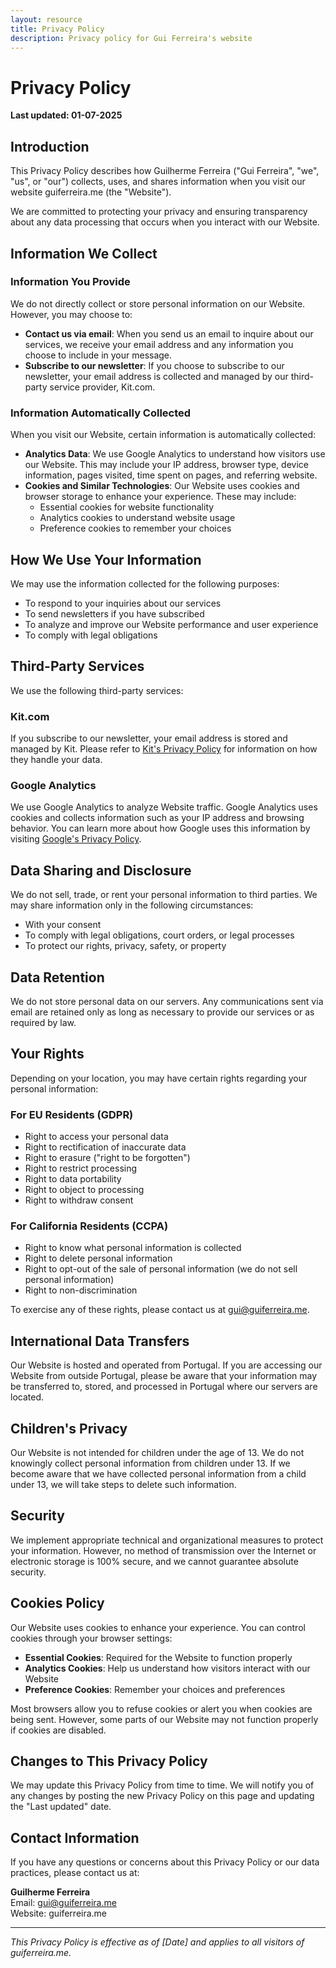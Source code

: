 ```yaml
---
layout: resource
title: Privacy Policy
description: Privacy policy for Gui Ferreira's website
---
```


# Privacy Policy

**Last updated: 01-07-2025**

## Introduction

This Privacy Policy describes how Guilherme Ferreira ("Gui Ferreira", "we", "us", or "our") collects, uses, and shares information when you visit our website guiferreira.me (the "Website").

We are committed to protecting your privacy and ensuring transparency about any data processing that occurs when you interact with our Website.

## Information We Collect

### Information You Provide

We do not directly collect or store personal information on our Website. However, you may choose to:

- **Contact us via email**: When you send us an email to inquire about our services, we receive your email address and any information you choose to include in your message.
- **Subscribe to our newsletter**: If you choose to subscribe to our newsletter, your email address is collected and managed by our third-party service provider, Kit.com.

### Information Automatically Collected

When you visit our Website, certain information is automatically collected:

- **Analytics Data**: We use Google Analytics to understand how visitors use our Website. This may include your IP address, browser type, device information, pages visited, time spent on pages, and referring website.
- **Cookies and Similar Technologies**: Our Website uses cookies and browser storage to enhance your experience. These may include:
  - Essential cookies for website functionality
  - Analytics cookies to understand website usage
  - Preference cookies to remember your choices

## How We Use Your Information

We may use the information collected for the following purposes:

- To respond to your inquiries about our services
- To send newsletters if you have subscribed
- To analyze and improve our Website performance and user experience
- To comply with legal obligations

## Third-Party Services

We use the following third-party services:

### Kit.com
If you subscribe to our newsletter, your email address is stored and managed by Kit. Please refer to [Kit's Privacy Policy](https://kit.com/privacy) for information on how they handle your data.

### Google Analytics
We use Google Analytics to analyze Website traffic. Google Analytics uses cookies and collects information such as your IP address and browsing behavior. You can learn more about how Google uses this information by visiting [Google's Privacy Policy](https://policies.google.com/privacy).

## Data Sharing and Disclosure

We do not sell, trade, or rent your personal information to third parties. We may share information only in the following circumstances:

- With your consent
- To comply with legal obligations, court orders, or legal processes
- To protect our rights, privacy, safety, or property

## Data Retention

We do not store personal data on our servers. Any communications sent via email are retained only as long as necessary to provide our services or as required by law.

## Your Rights

Depending on your location, you may have certain rights regarding your personal information:

### For EU Residents (GDPR)
- Right to access your personal data
- Right to rectification of inaccurate data
- Right to erasure ("right to be forgotten")
- Right to restrict processing
- Right to data portability
- Right to object to processing
- Right to withdraw consent

### For California Residents (CCPA)
- Right to know what personal information is collected
- Right to delete personal information
- Right to opt-out of the sale of personal information (we do not sell personal information)
- Right to non-discrimination

To exercise any of these rights, please contact us at gui@guiferreira.me.

## International Data Transfers

Our Website is hosted and operated from Portugal. If you are accessing our Website from outside Portugal, please be aware that your information may be transferred to, stored, and processed in Portugal where our servers are located.

## Children's Privacy

Our Website is not intended for children under the age of 13. We do not knowingly collect personal information from children under 13. If we become aware that we have collected personal information from a child under 13, we will take steps to delete such information.

## Security

We implement appropriate technical and organizational measures to protect your information. However, no method of transmission over the Internet or electronic storage is 100% secure, and we cannot guarantee absolute security.

## Cookies Policy

Our Website uses cookies to enhance your experience. You can control cookies through your browser settings:

- **Essential Cookies**: Required for the Website to function properly
- **Analytics Cookies**: Help us understand how visitors interact with our Website
- **Preference Cookies**: Remember your choices and preferences

Most browsers allow you to refuse cookies or alert you when cookies are being sent. However, some parts of our Website may not function properly if cookies are disabled.

## Changes to This Privacy Policy

We may update this Privacy Policy from time to time. We will notify you of any changes by posting the new Privacy Policy on this page and updating the "Last updated" date.

## Contact Information

If you have any questions or concerns about this Privacy Policy or our data practices, please contact us at:

**Guilherme Ferreira**  
Email: gui@guiferreira.me  
Website: guiferreira.me

---

*This Privacy Policy is effective as of [Date] and applies to all visitors of guiferreira.me.*
